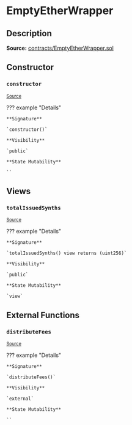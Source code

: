 # EmptyEtherWrapper

## Description

**Source:** [contracts/EmptyEtherWrapper.sol](https://github.com/Synthetixio/synthetix/tree/v2.50.3-ovm-alpha/contracts/EmptyEtherWrapper.sol)

## Constructor

### `constructor`

<sub>[Source](https://github.com/Synthetixio/synthetix/tree/v2.50.3-ovm-alpha/contracts/EmptyEtherWrapper.sol#L6)</sub>

??? example "Details"

    **Signature**

    `constructor()`

    **Visibility**

    `public`

    **State Mutability**

    ``

## Views

### `totalIssuedSynths`

<sub>[Source](https://github.com/Synthetixio/synthetix/tree/v2.50.3-ovm-alpha/contracts/EmptyEtherWrapper.sol#L10)</sub>

??? example "Details"

    **Signature**

    `totalIssuedSynths() view returns (uint256)`

    **Visibility**

    `public`

    **State Mutability**

    `view`

## External Functions

### `distributeFees`

<sub>[Source](https://github.com/Synthetixio/synthetix/tree/v2.50.3-ovm-alpha/contracts/EmptyEtherWrapper.sol#L14)</sub>

??? example "Details"

    **Signature**

    `distributeFees()`

    **Visibility**

    `external`

    **State Mutability**

    ``
